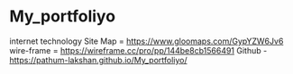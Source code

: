 # My_portfoliyo
internet technology
Site Map  = https://www.gloomaps.com/GypYZW6Jv6
wire-frame  = https://wireframe.cc/pro/pp/144be8cb1566491
Github - https://pathum-lakshan.github.io/My_portfoliyo/

